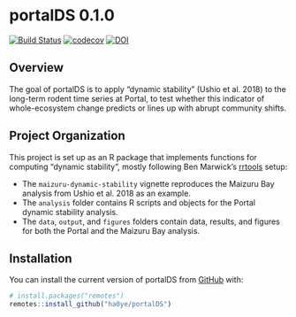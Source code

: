 
<!-- README.md is generated from README.Rmd. Please edit that file -->

# portalDS 0.1.0

<!-- badges: start -->

[![Build
Status](https://travis-ci.org/ha0ye/portalDS.svg?branch=master)](https://travis-ci.org/ha0ye/portalDS)
[![codecov](https://codecov.io/gh/ha0ye/portalDS/branch/master/graph/badge.svg)](https://codecov.io/gh/ha0ye/portalDS)
[![DOI](https://zenodo.org/badge/141463282.svg)](https://zenodo.org/badge/latestdoi/141463282)
<!-- badges: end -->

## Overview

The goal of portalDS is to apply “dynamic stability” (Ushio et al. 2018)
to the long-term rodent time series at Portal, to test whether this
indicator of whole-ecosystem change predicts or lines up with abrupt
community shifts.

## Project Organization

This project is set up as an R package that implements functions for
computing “dynamic stability”, mostly following Ben Marwick’s
[rrtools](https://github.com/benmarwick/rrtools) setup:

  - The `maizuru-dynamic-stability` vignette reproduces the Maizuru Bay
    analysis from Ushio et al. 2018 as an example.
  - The `analysis` folder contains R scripts and objects for the Portal
    dynamic stability analysis.
  - The `data`, `output`, and `figures` folders contain data, results,
    and figures for both the Portal and the Maizuru Bay analysis.

## Installation

You can install the current version of portalDS from
[GitHub](https://github.com/ha0ye/portalDS) with:

``` r
# install.packages("remotes")
remotes::install_github("ha0ye/portalDS")
```
